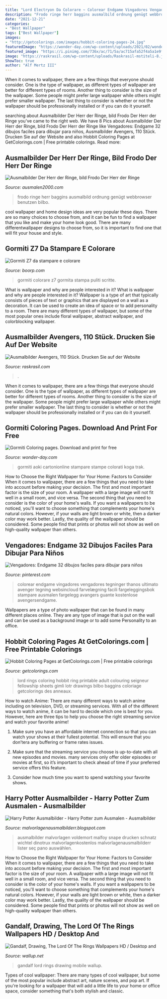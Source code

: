 ```yaml
---
title: "Lord Electryon Da Colorare ~ Colorear Endgame Vingadores Vengadores Tegninger Thanos Ultimato Avenger Tegning Websincloud Farvelægning Facili Fargeleggingsbok Stampare Ausmalen Fargelegg Avangers Guante Kostenlose Avengersendgame"
description: "Frodo ringe herr baggins ausmalbild ordnung genügt webbrowser benutzen bilbo"
date: "2021-12-21"
categories:
- "Best Wallpaper"
tags: ["Best Wallpaper"]
images:
- "http://getcolorings.com/images/hobbit-coloring-pages-24.jpg"
featuredImage: "https://wonder-day.com/wp-content/uploads/2021/02/wonder-day-gormiti-72.jpg"
featured_image: "https://i.pinimg.com/736x/ac/71/5a/ac715afa52f4a5a1e9fce7777208b6c3.jpg"
image: "https://raskrasil.com/wp-content/uploads/Raskrasil-mstiteli-8.jpg"
ShowToc: true
author: "Alf Mertz III"
---
```



When it comes to wallpaper, there are a few things that everyone should consider. One is the type of wallpaper, as different types of wallpaper are better for different types of rooms. Another thing to consider is the size of the wallpaper. Some people might prefer large wallpaper while others might prefer smaller wallpaper. The last thing to consider is whether or not the wallpaper should be professionally installed or if you can do it yourself.

	

		
searching about Ausmalbilder Der Herr der Ringe, bild Frodo Der Herr der Ringe you've came to the right web. We have 8 Pics about Ausmalbilder Der Herr der Ringe, bild Frodo Der Herr der Ringe like Vengadores: Endgame 32 dibujos faciles para dibujar para niños, Ausmalbilder Avengers, 110 Stück. Drucken Sie auf der Website and also Hobbit Coloring Pages at GetColorings.com | Free printable colorings. Read more:
		
    
## Ausmalbilder Der Herr Der Ringe, Bild Frodo Der Herr Der Ringe

<img loading=lazy src="http://www.ausmalen2000.com/img/seigneur_anneaux/Frodo-Der-Herr-der-Ringe.jpg" onerror="this.onerror=null;this.src='https://tse3.mm.bing.net/th?id=OIP.f4u0CHvX05HgBuQrBwt__wHaHJ&amp;pid=15.1';" alt="Ausmalbilder Der Herr der Ringe, bild Frodo Der Herr der Ringe">

_Source: ausmalen2000.com_

>frodo ringe herr baggins ausmalbild ordnung genügt webbrowser benutzen bilbo. 

	

cool wallpaper and home design ideas are very popular these days. There are so many choices to choose from, and it can be fun to find a wallpaper that you like and make your home look good. There are many differentwallpaper designs to choose from, so it is important to find one that will fit your house and style.

    
## Gormiti Z7 Da Stampare E Colorare

<img loading=lazy src="http://www.boorp.com/disegni_da_colorare/disegni_da_stampare_e_colorare/gormiti/gormiti_z7.jpg" onerror="this.onerror=null;this.src='https://tse3.mm.bing.net/th?id=OIP.jrBgc0SmnbZqWxAqKhL6UAHaKQ&amp;pid=15.1';" alt="Gormiti Z7 da stampare e colorare">

_Source: boorp.com_

>gormiti colorare z7 gormita stampa puliti scritte. 

	

What is wallpaper and why are people interested in it?
What is wallpaper and why are people interested in it?
Wallpaper is a type of art that typically consists of pieces of text or graphics that are displayed on a wall as a decoration. It can be used to create an idea of space or to add personality to a room. There are many different types of wallpaper, but some of the most popular ones include floral wallpaper, abstract wallpaper, and colorblocking wallpaper.

    
## Ausmalbilder Avengers, 110 Stück. Drucken Sie Auf Der Website

<img loading=lazy src="https://raskrasil.com/wp-content/uploads/Raskrasil-mstiteli-8.jpg" onerror="this.onerror=null;this.src='https://tse2.mm.bing.net/th?id=OIP.thwIjLTmLt7ggqWINhNF5gHaJ5&amp;pid=15.1';" alt="Ausmalbilder Avengers, 110 Stück. Drucken Sie auf der Website">

_Source: raskrasil.com_

>. 

	

When it comes to wallpaper, there are a few things that everyone should consider. One is the type of wallpaper, as different types of wallpaper are better for different types of rooms. Another thing to consider is the size of the wallpaper. Some people might prefer large wallpaper while others might prefer smaller wallpaper. The last thing to consider is whether or not the wallpaper should be professionally installed or if you can do it yourself.

    
## Gormiti Coloring Pages. Download And Print For Free

<img loading=lazy src="https://wonder-day.com/wp-content/uploads/2021/02/wonder-day-gormiti-72.jpg" onerror="this.onerror=null;this.src='https://tse2.mm.bing.net/th?id=OIP.4MrhqpFoDj0RUodGeljDCgHaLe&amp;pid=15.1';" alt="Gormiti Coloring pages. Download and print for free">

_Source: wonder-day.com_

>gormiti aoki cartonionline stampare stampe colorati koga trak. 

	

How to Choose the Right Wallpaper for Your Home: Factors to Consider
When it comes to wallpaper, there are a few things that you need to take into account before making your decision. The first and most important factor is the size of your room. A wallpaper with a large image will not fit well in a small room, and vice versa. 
The second thing that you need to consider is the color of your home's walls. If you want a wallpapers to be noticed, you'll want to choose something that complements your home's natural colors. However, if your walls are light brown or white, then a darker color may work better. 
Lastly, the quality of the wallpaper should be considered. Some people find that prints or photos will not show as well on high-quality wallpaper than others.

    
## Vengadores: Endgame 32 Dibujos Faciles Para Dibujar Para Niños

<img loading=lazy src="https://i.pinimg.com/736x/ac/71/5a/ac715afa52f4a5a1e9fce7777208b6c3.jpg" onerror="this.onerror=null;this.src='https://tse3.mm.bing.net/th?id=OIP.LcGowOAMarnqcmXhlLVxngHaJ4&amp;pid=15.1';" alt="Vengadores: Endgame 32 dibujos faciles para dibujar para niños">

_Source: pinterest.com_

>colorear endgame vingadores vengadores tegninger thanos ultimato avenger tegning websincloud farvelægning facili fargeleggingsbok stampare ausmalen fargelegg avangers guante kostenlose avengersendgame. 

	



Wallpapers are a type of photo wallpaper that can be found in many different places online. They are any type of image that is put on the wall and can be used as a background image or to add some Personality to an office.

    
## Hobbit Coloring Pages At GetColorings.com | Free Printable Colorings

<img loading=lazy src="http://getcolorings.com/images/hobbit-coloring-pages-24.jpg" onerror="this.onerror=null;this.src='https://tse3.mm.bing.net/th?id=OIP.0ZGCF9sfsQpujsh4edDHZwAAAA&amp;pid=15.1';" alt="Hobbit Coloring Pages at GetColorings.com | Free printable colorings">

_Source: getcolorings.com_

>lord rings coloring hobbit ring printable adult colouring seigneur fellowship sheets gimli lotr drawings bilbo baggins coloriage getcolorings des anneaux. 

	

How to watch Anime: There are many different ways to watch anime including on television, DVD, or streaming services.
With all of the different ways to watch anime, it can be hard to decide which one is best for you. However, here are three tips to help you choose the right streaming service and watch your favorite anime!
1. Make sure you have an affordable internet connection so that you can watch your shows at their fullest potential. This will ensure that you don’tera any buffering or frame rates issues.

2. Make sure that the streaming service you choose is up-to-date with all new episodes and movies. many services only offer older episodes or movies at first, so it’s important to check ahead of time if your preferred service offers this feature.

3. Consider how much time you want to spend watching your favorite shows.

    
## Harry Potter Ausmalbilder - Harry Potter Zum Ausmalen - Ausmalbilder

<img loading=lazy src="http://3.bp.blogspot.com/-VHkxw1bXcbs/W8oyYkk8NOI/AAAAAAAADiw/UXq685rkKIEwvKJDB7nw8WvDmFr40NrgQCK4BGAYYCw/s1600/harry-potter-malvorlagen-harry-potter-harry-potter-harry-potter-harry-potter-kostenlose-ausmalbilder.jpg" onerror="this.onerror=null;this.src='https://tse1.mm.bing.net/th?id=OIP.av0831a2KM1gkK37idlEnQHaKe&amp;pid=15.1';" alt="Harry Potter Ausmalbilder - Harry Potter zum Ausmalen - Ausmalbilder">

_Source: malvorlagenausmalbilderr.blogspot.com_

>ausmalbilder malvorlagen voldemort malfoy snape drucken schnatz wichtel dinotrux malvorlagenkostenlos malvorlagenausmalbilderr lister seç pano auswählen. 

	

How to Choose the Right Wallpaper for Your Home: Factors to Consider
When it comes to wallpaper, there are a few things that you need to take into account before making your decision. The first and most important factor is the size of your room. A wallpaper with a large image will not fit well in a small room, and vice versa. 
The second thing that you need to consider is the color of your home's walls. If you want a wallpapers to be noticed, you'll want to choose something that complements your home's natural colors. However, if your walls are light brown or white, then a darker color may work better. 
Lastly, the quality of the wallpaper should be considered. Some people find that prints or photos will not show as well on high-quality wallpaper than others.

    
## Gandalf, Drawing, The Lord Of The Rings Wallpapers HD / Desktop And

<img loading=lazy src="http://wallup.net/wp-content/uploads/2016/01/61185-Gandalf-drawing-The_Lord_of_the_Rings.jpg" onerror="this.onerror=null;this.src='https://tse2.mm.bing.net/th?id=OIP.9eeBD375gynxULJqfaFf6wHaKc&amp;pid=15.1';" alt="Gandalf, Drawing, The Lord Of The Rings Wallpapers HD / Desktop and">

_Source: wallup.net_

>gandalf lord rings drawing mobile wallup. 

	

Types of cool wallpaper:
There are many types of cool wallpaper, but some of the most popular include abstract art, nature scenes, and pop art. If you're looking for a wallpaper that will add a little life to your home or office space, consider something that's both stylish and classic.

